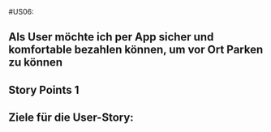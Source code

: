 #US06:
## Als User möchte ich per App sicher und komfortable bezahlen können, um vor Ort Parken zu können

## Story Points 1

## Ziele für die User-Story:
